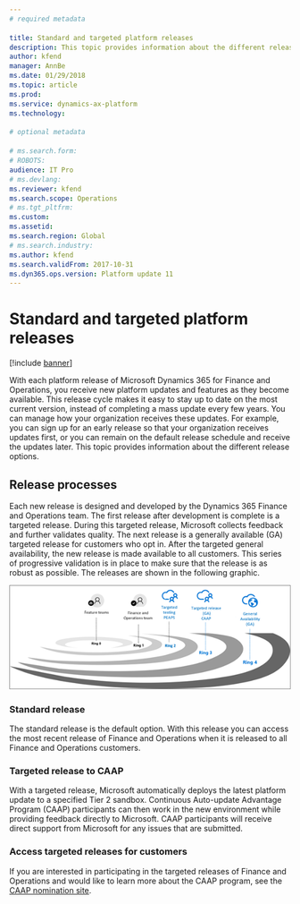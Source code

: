 ```yaml
---
# required metadata

title: Standard and targeted platform releases
description: This topic provides information about the different release options for Microsoft Dynamics 365 for Finance and Operations.
author: kfend
manager: AnnBe
ms.date: 01/29/2018
ms.topic: article
ms.prod: 
ms.service: dynamics-ax-platform
ms.technology: 

# optional metadata

# ms.search.form: 
# ROBOTS: 
audience: IT Pro
# ms.devlang: 
ms.reviewer: kfend
ms.search.scope: Operations
# ms.tgt_pltfrm: 
ms.custom: 
ms.assetid: 
ms.search.region: Global
# ms.search.industry: 
ms.author: kfend
ms.search.validFrom: 2017-10-31
ms.dyn365.ops.version: Platform update 11
---
```


# Standard and targeted platform releases

[!include [banner](../includes/banner.md)]

With each platform release of Microsoft Dynamics 365 for Finance and Operations, you receive new platform updates and features as they become available. This release cycle makes it easy to stay up to date on the most current version, instead of completing a mass update every few years. You can manage how your organization receives these updates. For example, you can sign up for an early release so that your organization receives updates first, or you can remain on the default release schedule and receive the updates later. This topic provides information about the different release options.

## Release processes
Each new release is designed and developed by the Dynamics 365 Finance and Operations team. The first release after development is complete is a targeted release. During this targeted release, Microsoft collects feedback and further validates quality. The next release is a generally available (GA) targeted release for customers who opt in. After the targeted general availability, the new release is made available to all customers. This series of progressive validation is in place to make sure that the release is as robust as possible. The releases are shown in the following graphic.

![Ring releases](./media/release_rings_365_Jan22.png)

### Standard release
The standard release is the default option. With this release you can access the most recent release of Finance and Operations when it is released to all Finance and Operations customers. 

### Targeted release to CAAP
With a targeted release, Microsoft automatically deploys the latest platform update to a specified Tier 2 sandbox. Continuous Auto-update Advantage Program (CAAP) participants can then work in the new environment while providing feedback directly to Microsoft. CAAP participants will receive direct support from Microsoft for any issues that are submitted. 

### Access targeted releases for customers
If you are interested in participating in the targeted releases of Finance and Operations and would like to learn more about the CAAP program, see the [CAAP nomination site](https://aka.ms/CAAPNomination).

